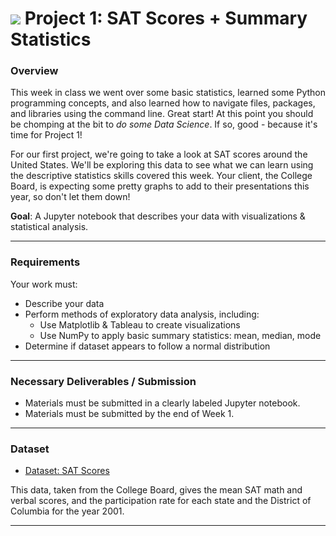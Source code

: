 # ![](https://ga-dash.s3.amazonaws.com/production/assets/logo-9f88ae6c9c3871690e33280fcf557f33.png) Project 1: SAT Scores + Summary Statistics

### Overview

This week in class we went over some basic statistics, learned some Python programming concepts, and also learned how to navigate files, packages, and libraries using the command line. Great start! At this point you should be chomping at the bit to _do some Data Science_. If so, good - because it's time for Project 1!

For our first project, we're going to take a look at SAT scores around the United States. We'll be exploring this data to see what we can learn using the descriptive statistics skills covered this week. Your client, the College Board, is expecting some pretty graphs to add to their presentations this year, so don't let them down!

**Goal**: A Jupyter notebook that describes your data with visualizations & statistical analysis.

---

### Requirements

Your work must:

- Describe your data
- Perform methods of exploratory data analysis, including:
  - Use Matplotlib & Tableau to create visualizations
  - Use NumPy to apply basic summary statistics: mean, median, mode
- Determine if dataset appears to follow a normal distribution

---

### Necessary Deliverables / Submission

- Materials must be submitted in a clearly labeled Jupyter notebook.
- Materials must be submitted by the end of Week 1.

---


### Dataset

- [Dataset: SAT Scores](./assets/sat_scores.csv)

This data, taken from the College Board, gives the mean SAT math and verbal scores, and the participation rate for each state and the District of Columbia for the year 2001.

---

